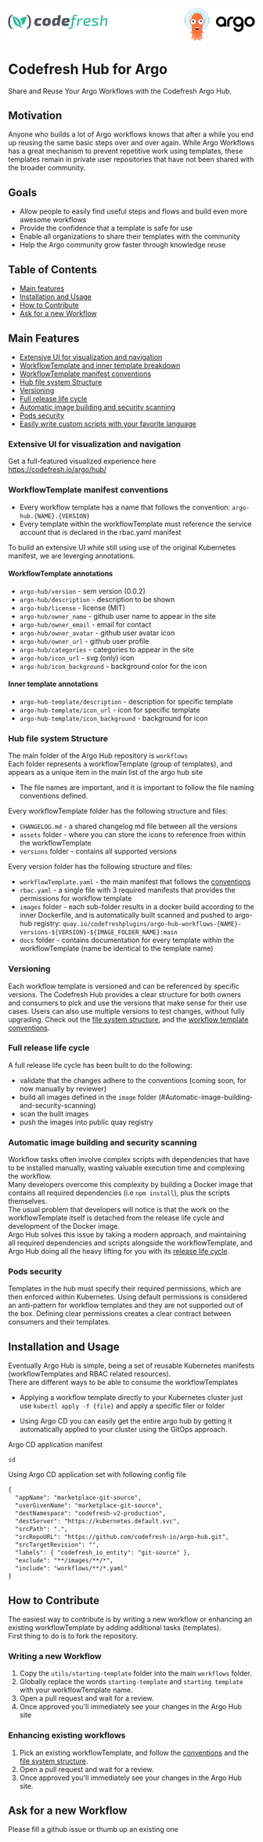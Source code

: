 <p align="center"><img src="./utils/icons/logo.png" alt="Codefresh"></p>

# Codefresh Hub for Argo

Share and Reuse Your Argo Workflows with the Codefresh Argo Hub.

## Motivation
Anyone who builds a lot of Argo workflows knows that after a while you end up reusing the same basic steps over and over again. While Argo Workflows has a great mechanism to prevent repetitive work using templates, these templates remain in private user repositories that have not been shared with the broader community.

## Goals
* Allow people to easily find useful steps and flows and build even more awesome workflows
* Provide the confidence that a template is safe for use
* Enable all organizations to share their templates with the community
* Help the Argo community grow faster through knowledge reuse

## Table of Contents
* [Main features](#Main-Features)
* [Installation and Usage](#Installation-and-Usage)
* [How to Contribute](#How-to-Contribute)
* [Ask for a new Workflow](#Ask-for-a-new-Workflow)

## Main Features
* [Extensive UI for visualization and navigation](#Extensive-ui-for-visualization-and-navigation) 
* [WorkflowTemplate and inner template breakdown](#WorkflowTemplate-and-inner-template-breakdown)
* [WorkflowTemplate manifest conventions](#WorkflowTemplate-manifest-conventions)
* [Hub file system Structure](#Hub-file-system-Structure)
* [Versioning](#Versioning)
* [Full release life cycle](#Full-release-life-cycle)
* [Automatic image building and security scanning](#Automatic-image-building-and-security-scanning)
* [Pods security](#Pods-security)
* [Easily write custom scripts with your favorite language](#Easily-write-custom-scripts-with-your-favorite-language)

### Extensive UI for visualization and navigation
Get a full-featured visualized experience here https://codefresh.io/argo/hub/

### WorkflowTemplate manifest conventions
* Every workflow template has a name that follows the convention: `argo-hub.{NAME}.{VERSION}`
* Every template within the workflowTemplate must reference the service account that is declared in the rbac.yaml manifest

To build an extensive UI while still using use of the original Kubernetes manifest, we are leverging annotations.

#### WorkflowTemplate annotations
* `argo-hub/version` - sem version (0.0.2)
* `argo-hub/description` - description to be shown
* `argo-hub/license` - license (MIT)
* `argo-hub/owner_name` - github user name to appear in the site
* `argo-hub/owner_email` - email for contact
* `argo-hub/owner_avatar` - github user avatar icon
* `argo-hub/owner_url` - github user profile
* `argo-hub/categories` - categories to appear in the site
* `argo-hub/icon_url` - svg (only) icon
* `argo-hub/icon_background` - background color for the icon

#### Inner template annotations
* `argo-hub-template/description` - description for specific template
* `argo-hub-template/icon_url` - icon for specific template
* `argo-hub-template/icon_background` - background for icon 


### Hub file system Structure
The main folder of the Argo Hub repository is `workflows` <br>
Each folder represents a workflowTemplate (group of templates), and appears as a unique item in the main list of the argo hub site <br>

* The file names are important, and it is important to follow the file naming conventions defined.

Every workflowTemplate folder has the following structure and files: <br>
* `CHANGELOG.md` - a shared changelog md file between all the versions
* `assets` folder - where you can store the icons to reference from within the workflowTemplate
* `versions` folder - contains all supported versions

Every version folder has the following structure and files: <br>
* `workflowTemplate.yaml` - the main manifest that follows the [conventions](#WorkflowTemplate-manifest-conventions)
* `rbac.yaml` - a single file with 3 required manifests that provides the permissions for workflow template
* `images` folder - each sub-folder results in a docker build according to the inner Dockerfile, and is automatically built scanned and pushed to argo-hub registry: `quay.io/codefreshplugins/argo-hub-workflows-{NAME}-versions-${VERSION}-${IMAGE_FOLDER_NAME}:main`
* `docs` folder - contains documentation for every template within the workflowTemplate (name be identical to the template name)

### Versioning
Each workflow template is versioned and can be referenced by specific versions. The Codefresh Hub provides a clear structure for both owners and consumers to pick and use the versions that make sense for their use cases. Users can also use multiple versions to test changes, without fully upgrading.
Check out the [file system structure](#Hub-file-system-Structure), and the [workflow template conventions](#WorkflowTemplate-manifest-conventions).

### Full release life cycle
A full release life cycle has been built to do the following:
* validate that the changes adhere to the conventions (coming soon, for now manually by reviewer)
* build all images defined in the `image` folder (#Automatic-image-building-and-security-scanning)
* scan the built images
* push the images into public quay registry

### Automatic image building and security scanning
Workflow tasks often involve complex scripts with dependencies that have to be installed manually, wasting valuable execution time and complexing the workflow. <br>
Many developers overcome this complexity by building a Docker image that contains all required dependencies (i.e `npm install`), plus the scripts themselves. <br>
The usual problem that developers will notice is that the work on the workflowTemplate itself is detached from the release life cycle and development of the Docker image. <br>
Argo Hub solves this issue by taking a modern approach, and maintaining all required dependencies and scripts alongside the workflowTemplate, and Argo Hub doing  all the heavy lifting for you with its [release life cycle](#Full-release-life-cycle).

### Pods security
Templates in the hub must specify their required permissions, which are then enforced within Kubernetes. Using default permissions is considered an anti-pattern for workflow templates and they are not supported out of the box. Defining clear permissions creates a clear contract between consumers and their templates.

## Installation and Usage
Eventually Argo Hub is simple, being a set of reusable Kubernetes manifests (workflowTemplates and RBAC related resources).<br>
There are different ways to be able to consume the workflowTemplates

* Applying a workflow template directly to your Kubernetes cluster
just use `kubectl apply -f {file}` and apply a specific filer or folder 

* Using Argo CD you can easily get the entire argo hub by getting it automatically applied to your cluster using the GitOps approach. <br>

Argo CD application manifest

```
sd

```

Using Argo CD application set with following config file
```
{
  "appName": "marketplace-git-source",
  "userGivenName": "marketplace-git-source",
  "destNamespace": "codefresh-v2-production",
  "destServer": "https://kubernetes.default.svc",
  "srcPath": ".",
  "srcRepoURL": "https://github.com/codefresh-io/argo-hub.git",
  "srcTargetRevision": "",
  "labels": { "codefresh_io_entity": "git-source" },
  "exclude": "**/images/**/*",
  "include": "workflows/**/*.yaml"
}
```

##

## How to Contribute
The easiest way to contribute is by writing a new workflow or enhancing an existing workflowTemplate by adding additional tasks (templates). <br>
First thing to do is to fork the repository.

### Writing a new Workflow
1. Copy the `utils/starting-template` folder into the main `workflows` folder.
2. Globally replace the words `starting-template` and `starting template` with your workflowTemplate name.
2. Open a pull request and wait for a review. <br>
3. Once approved you'll immediately see your changes in the Argo Hub site

### Enhancing existing workflows
1. Pick an existing workflowTemplate, and follow the [conventions](#WorkflowTemplate-manifest-conventions) and the [file system structure](#Hub-file-system-Structure). <br>
2. Open a pull request and wait for a review. <br>
3. Once approved you'll immediately see your changes in the Argo Hub site.


## Ask for a new Workflow

Please fill a github issue or thumb up an existing one




